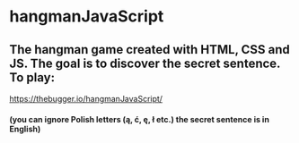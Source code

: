 # hangmanJavaScript
## The hangman game created with HTML, CSS and JS. The goal is to discover the secret sentence. To play:
https://thebugger.io/hangmanJavaScript/
#### (you can ignore Polish letters (ą, ć, ę, ł etc.) the secret sentence is in English)
